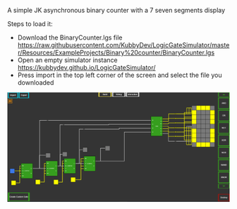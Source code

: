 A simple JK asynchronous binary counter with a 7 seven segments display

Steps to load it:
- Download the BinaryCounter.lgs file <https://raw.githubusercontent.com/KubbyDev/LogicGateSimulator/master/Resources/ExampleProjects/Binary%20counter/BinaryCounter.lgs>
- Open an empty simulator instance <https://kubbydev.github.io/LogicGateSimulator/>
- Press import in the top left corner of the screen and select the file you downloaded

![JKCounter](https://github.com/KubbyDev/LogicGateSimulator/raw/master/Resources/ExampleProjects/Binary%20counter/JKcounter.gif "JKCounter")